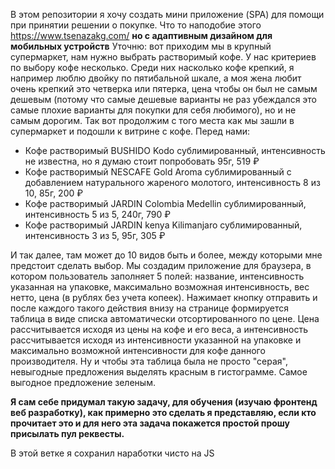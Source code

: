 В этом репозитории я хочу создать мини приложение (SPA) для помощи при принятии решении о покупке.
Что то наподобие этого https://www.tsenazakg.com/ **но с адаптивным дизайном для мобильных устройств**
Уточню: вот приходим мы в крупный супермаркет, нам нужно выбрать растворимый кофе. У нас критериев по выбору кофе несколько. Среди них насколько кофе крепкий, я например люблю двойку по пятибальной шкале, а моя жена любит очень крепкий это четверка или пятерка, цена чтобы он был не самым дешевым (потому что самые дешевые варианты не раз убеждался это самые плохие варианты для покупки для себя любимого), но и не самым дорогим.
Так вот продолжим с того места как мы зашли в супермаркет и подошли к витрине с кофе. Перед нами: 
- Кофе растворимый BUSHIDO Kodo сублимированный, интенсивность не известна, но я думаю стоит попробовать 95г, 519 ₽
- Кофе растворимый NESCAFE Gold Aroma сублимированный с добавлением натурального жареного молотого, интенсивность 8 из 10, 85г, 200 ₽
- Кофе растворимый JARDIN Colombia Medellin сублимированный, интенсивность 5 из 5, 240г, 790 ₽
- Кофе растворимый JARDIN kenya Kilimanjaro сублимированный, интенсивность 3 из 5, 95г, 305 ₽

И так далее, там может до 10 видов быть и более, между которыми мне предстоит сделать выбор.
Мы создадим приложение для браузера, в котором пользователь заполняет 5 полей: название, интенсивность указанная на упаковке, максимально возможная интенсивность, вес нетто, цена (в рублях без учета копеек).
Нажимает кнопку отправить и после каждого такого действия внизу на странице формируется таблица в виде списка автоматически отсортированного по цене.
Цена рассчитывается исходя из цены на кофе и его веса, а интенсивность рассчитывается исходя из интенсивности указанной на упаковке и максимально возможной интенсивности для кофе данного производителя.
Ну и чтобы эта таблица была не просто "серая", невыгодные предложения выделять красным в гистограмме. Самое выгодное предложение зеленым.

**Я сам себе придумал такую задачу, для обучения (изучаю фронтенд веб разработку), как примерно это сделать я представляю, если кто прочитает это и для него эта задача покажется простой прошу присылать пул реквесты.**

В этой ветке я сохранил наработки чисто на JS